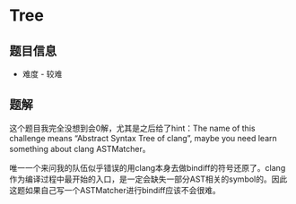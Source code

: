 # Tree

## 题目信息

* 难度 - 较难

## 题解

这个题目我完全没想到会0解，尤其是之后给了hint：The name of this challenge means “Abstract Syntax Tree of clang”, maybe you need learn something about clang ASTMatcher。 

唯一一个来问我的队伍似乎错误的用clang本身去做bindiff的符号还原了。clang作为编译过程中最开始的入口，是一定会缺失一部分AST相关的symbol的。因此这题如果自己写一个ASTMatcher进行bindiff应该不会很难。

